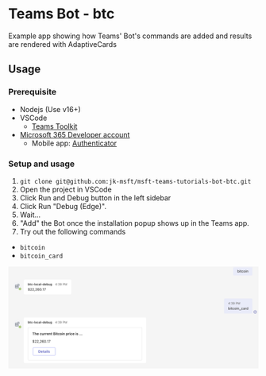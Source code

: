 # Teams Bot - btc

Example app showing how Teams' Bot's commands are added and results are rendered with AdaptiveCards

## Usage

### Prerequisite

- Nodejs (Use v16+)
- VSCode
  - [Teams Toolkit](https://marketplace.visualstudio.com/items?itemName=TeamsDevApp.ms-teams-vscode-extension)
- [Microsoft 365 Developer account](https://developer.microsoft.com/en-us/microsoft-365/dev-program)
  - Mobile app: [Authenticator](https://www.microsoft.com/en-us/security/mobile-authenticator-app)

### Setup and usage

1. `git clone git@github.com:jk-msft/msft-teams-tutorials-bot-btc.git`
2. Open the project in VSCode
3. Click Run and Debug button in the left sidebar
4. Click Run "Debug (Edge)".
5. Wait...
6. "Add" the Bot once the installation popup shows up in the Teams app.
7. Try out the following commands

- `bitcoin`
- `bitcoin_card`

![](./assets/usage.png)
